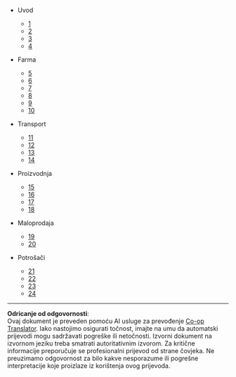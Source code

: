 <!--
CO_OP_TRANSLATOR_METADATA:
{
  "original_hash": "686f22febaa2b67aa03b738c0dc0bf9b",
  "translation_date": "2025-08-28T12:02:54+00:00",
  "source_file": "docs/_sidebar.md",
  "language_code": "hr"
}
-->
- Uvod
  - [1](../1-getting-started/lessons/1-introduction-to-iot/README.md)
  - [2](../1-getting-started/lessons/2-deeper-dive/README.md)
  - [3](../1-getting-started/lessons/3-sensors-and-actuators/README.md)
  - [4](../1-getting-started/lessons/4-connect-internet/README.md)
  
- Farma
  - [5](../2-farm/lessons/1-predict-plant-growth/README.md)
  - [6](../2-farm/lessons/2-detect-soil-moisture/README.md)
  - [7](../2-farm/lessons/3-automated-plant-watering/README.md)
  - [8](../2-farm/lessons/4-migrate-your-plant-to-the-cloud/README.md)
  - [9](../2-farm/lessons/5-migrate-application-to-the-cloud/README.md)
  - [10](../2-farm/lessons/6-keep-your-plant-secure/README.md)
  

- Transport
  - [11](../3-transport/lessons/1-location-tracking/README.md)
  - [12](../3-transport/lessons/2-store-location-data/README.md)
  - [13](../3-transport/lessons/3-visualize-location-data/README.md)
  - [14](../3-transport/lessons/4-geofences/README.md)
  
- Proizvodnja
  - [15](../4-manufacturing/lessons/1-train-fruit-detector/README.md)
  - [16](../4-manufacturing/lessons/2-check-fruit-from-device/README.md)
  - [17](../4-manufacturing/lessons/3-run-fruit-detector-edge/README.md)
  - [18](../4-manufacturing/lessons/4-trigger-fruit-detector/README.md)

  
- Maloprodaja
  - [19](../5-retail/lessons/1-train-stock-detector/README.md)
  - [20](../5-retail/lessons/2-check-stock-device/README.md)
  
- Potrošači
  - [21](../6-consumer/lessons/1-speech-recognition/README.md)
  - [22](../6-consumer/lessons/2-language-understanding/README.md)
  - [23](../6-consumer/lessons/3-spoken-feedback/README.md)
  - [24](../6-consumer/lessons/4-multiple-language-support/README.md)

---

**Odricanje od odgovornosti**:  
Ovaj dokument je preveden pomoću AI usluge za prevođenje [Co-op Translator](https://github.com/Azure/co-op-translator). Iako nastojimo osigurati točnost, imajte na umu da automatski prijevodi mogu sadržavati pogreške ili netočnosti. Izvorni dokument na izvornom jeziku treba smatrati autoritativnim izvorom. Za kritične informacije preporučuje se profesionalni prijevod od strane čovjeka. Ne preuzimamo odgovornost za bilo kakve nesporazume ili pogrešne interpretacije koje proizlaze iz korištenja ovog prijevoda.